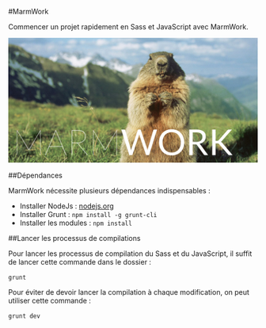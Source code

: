 #MarmWork

Commencer un projet rapidement en Sass et JavaScript avec MarmWork.

![MarmWork](marmwork.jpg "marmwork")

##Dépendances

MarmWork nécessite plusieurs dépendances indispensables :

 - Installer NodeJs : [nodejs.org](http://nodejs.org/)
 - Installer Grunt : `npm install -g grunt-cli`
 - Installer les modules : `npm install`

##Lancer les processus de compilations

Pour lancer les processus de compilation du Sass et du JavaScript, il suffit de lancer cette commande dans le dossier :

```shell
grunt
```

Pour éviter de devoir lancer la compilation à chaque modification, on peut utiliser cette commande :

```shell
grunt dev
```
